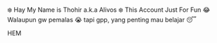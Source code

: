 :snowflake: Hay My Name is Thohir a.k.a Alivos :snowflake:
This Account Just For Fun :joy:
Walaupun gw pemalas :sob: tapi gpp, yang penting mau belajar :sleeping:








HEM
